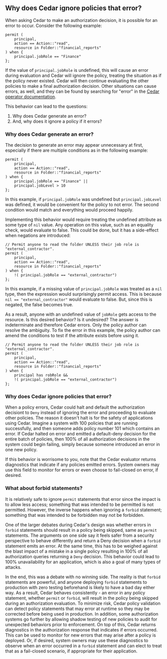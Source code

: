 ## Why does Cedar ignore policies that error?

When asking Cedar to make an authorization decision, it is possible for an error to occur. Consider the following example:

```
permit (
    principal,
    action == Action::"read",
    resource in Folder::"financial_reports"
) when {
    principal.jobRole == "Finance"
};
```

If the value of `principal.jobRole` is undefined, this will cause an error during evaluation and Cedar will ignore the policy, treating the situation as if the policy never existed. Cedar will then continue evaluating the other policies to make a final authorization decision. Other situations can cause errors, as well, and they can be found by searching for "error" in the [Cedar operator documentation](https://docs.cedarpolicy.com/syntax-operators.html).

This behavior can lead to the questions:
1. Why does Cedar generate an error?
2. And, why does it ignore a policy if it errors?

###  Why does Cedar generate an error?

The decision to generate an error may appear unnecessary at first, especially if there are multiple conditions as in the following example:

```
permit (
    principal,
    action == Action::"read",
    resource in Folder::"financial_reports"
) when {
    principal.jobRole == "Finance" ||
    principal.jobLevel > 10    
};
```

In this example, if `principal.jobRole` was undefined but `principal.jobLevel` was defined, it would be convenient for the policy to not error. The second condition would match and everything would proceed happily.

Implementing this behavior would require treating the undefined attribute as some type of `nil` value. Any operation on this value, such as an equality check, would evaluate to false. This could be done, but it has a side-effect when negations are introduced:

```
// Permit anyone to read the folder UNLESS their job role is "external_contractor".
permit (
    principal,
    action == Action::"read",
    resource in Folder::"financial_reports"
) when {
    !( principal.jobRole == "external_contractor")
};
```

In this example, if a missing value of `principal.jobRole` was treated as a `nil` type, then the expression would surprisingly permit access. This is because `nil == "external_contractor"` would evaluate to false. But, since this is negated, the false becomes true.

As a result, anyone with an undefined value of `jobRole` gets access to the resource. Is this desired behavior? Is it undesired? The answer is indeterminate and therefore Cedar errors. Only the policy author can resolve the ambiguity. To fix the error in this example, the policy author can amend the conditions to test if the attribute exists before using it.

```
// Permit anyone to read the folder UNLESS their job role is "external_contractor".
permit (
    principal,
    action == Action::"read",
    resource in Folder::"financial_reports"
) when {
    principal has robRole &&
    !( principal.jobRole == "external_contractor")
};
```

###  Why does Cedar ignore policies that error?

When a policy errors, Cedar could halt and default the authorization decisiont to `Deny` instead of ignoring the error and proceeding to evaluate other policies. The reason it doesn't halt is for the safety of applications using Cedar. Imagine a system with 100 policies that are running successfully, and then someone adds policy number 101 which contains an error. If Cedar halted on error and emitted a default-deny decision for the entire batch of policies, then 100% of all authorization decisions in the system could begin failing, simply because someone introduced an error in one new policy.

If this behavior is worrisome to you, note that the Cedar evaluator returns diagnostics that indicate if any policies emitted errors. System owners may use this field to monitor for errors or even choose to fail-closed on error, if desired.

###  What about forbid statements? 

It is relatively safe to ignore `permit` statements that error since the impact is to allow less access; something that was intended to be permitted is not permitted. However, the inverse happens when ignoring a `forbid` statement; something that was intended to be forbidden may not be forbidden.

One of the larger debates during Cedar's design was whether errors in `forbid` statements should result in a policy being skipped, same as `permit` statements. The arguments on one side say it feels safer from a security perspective to behave differently and return a Deny decision when a `forbid` statement emits an error. At the same time, this has to be weighed against the blast impact of a mistake in a single policy resulting in 100% of all authorization queries returning a `Deny` decision. This behavior could lead to 100% unavailability for an application, which is also a goal of many types of attacks.

In the end, this was a debate with no winning side. The reality is that `forbid` statements are powerful, and anyone deploying `forbid` statements to production with zero testing beforehand is likely to have a bad day either way. As a result, Cedar behaves consistently - an error in any policy statement, whether `permit` or `forbid`, will result in the policy being skipped during an authorization evaluation. To minimize risk, Cedar policy validation can detect policy statements that may error at runtime so they may be corrected before being used in production. In addition, some authorization systems go further by allowing shadow testing of new policies to audit for unexpected behaviors prior to enforcement. On top of this, Cedar returns diagnostics in the authorization response that indicates if errors occurred. This can be used to monitor for new errors that may arise after a policy is deployed. Or, if desired, system owners may use these diagnostics to observe when an error occurred in a `forbid` statement and can elect to treat that as a fail-closed scenario, if appropriate for their application.
